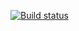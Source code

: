 [![Build status](https://ci.appveyor.com/api/projects/status/64w0c12c29el1l8l/branch/main?svg=true)](https://ci.appveyor.com/project/tervi888/a5a/branch/main)
